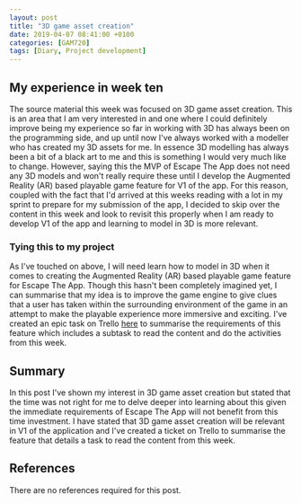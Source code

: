 ```yaml
---
layout: post
title: "3D game asset creation"
date: 2019-04-07 08:41:00 +0100
categories: [GAM720]
tags: [Diary, Project development]
---
```


## My experience in week ten

The source material this week was focused on 3D game asset creation. This is an area that I am very interested in and one where I could definitely improve being my experience so far in working with 3D has always been on the programming side, and up until now I've always worked with a modeller who has created my 3D assets for me. In essence 3D modelling has always been a bit of a black art to me and this is something I would very much like to change. However, saying this the MVP of Escape The App does not need any 3D models and won't really require these until I develop the Augmented Reality (AR) based playable game feature for V1 of the app. For this reason, coupled with the fact that I'd arrived at this weeks reading with a lot in my sprint to prepare for my submission of the app, I decided to skip over the content in this week and look to revisit this properly when I am ready to develop V1 of the app and learning to model in 3D is more relevant.

### Tying this to my project

As I've touched on above, I will need learn how to model in 3D when it comes to creating the Augmented Reality (AR) based playable game feature for Escape The App. Though this hasn't been completely imagined yet, I can summarise that my idea is to improve the game engine to give clues that a user has taken within the surrounding environment of the game in an attempt to make the playable experience more immersive and exciting. I've created an epic task on Trello [here](https://trello.com/c/C92cGSzT/52-epc018-create-the-ar-based-playable-experience) to summarise the requirements of this feature which includes a subtask to read the content and do the activities from this week.

## Summary

In this post I've shown my interest in 3D game asset creation but stated that the time was not right for me to delve deeper into learning about this given the immediate requirements of Escape The App will not benefit from this time investment. I have stated that 3D game asset creation will be relevant in V1 of the application and I've created a ticket on Trello to summarise the feature that details a task to read the content from this week.

## References

There are no references required for this post.
